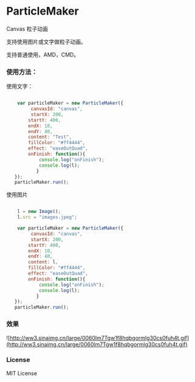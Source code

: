 # ParticleMaker
Canvas 粒子动画

支持使用图片或文字做粒子动画。

支持普通使用，AMD，CMD。

### 使用方法：

使用文字：

```javascript

    var particleMaker = new ParticleMaker({
         canvasId: "canvas",
         startX: 200,
        startY: 400,
        endX: 10,
        endY: 40,
        content: "Test",
        fillColor: "#ff4444",
        effect: "easeOutQuad",
        onFinish: function(){
            console.log("onFinish");
            console.log(l);
           }
   });
   particleMaker.run();
```

使用图片

```javascript

    l = new Image();
    l.src = "images.jpeg";

    var particleMaker = new ParticleMaker({
         canvasId: "canvas",
         startX: 200,
        startY: 400,
        endX: 10,
        endY: 40,
        content: l,
        fillColor: "#ff4444",
        effect: "easeOutQuad",
        onFinish: function(){
            console.log("onFinish");
            console.log(l);
           }
   });
   particleMaker.run();
```

### 效果

![http://ww3.sinaimg.cn/large/0060lm7Tgw1f8hqbgormlg30cs0fuh4t.gif](http://ww3.sinaimg.cn/large/0060lm7Tgw1f8hqbgormlg30cs0fuh4t.gif)


### License
MIT License
